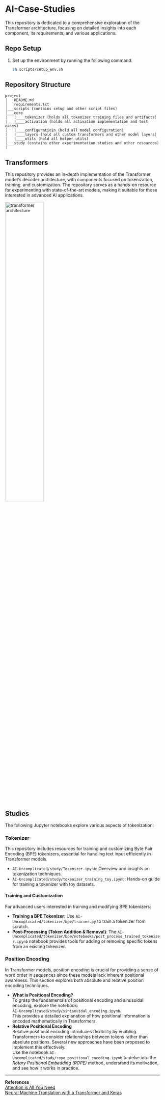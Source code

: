 # AI-Case-Studies

This repository is dedicated to a comprehensive exploration of the Transformer architecture, focusing on detailed insights into each component, its requirements, and various applications.

## Repo Setup
1) Set up the environment by running the following command:
   ```bash
   sh scripts/setup_env.sh
   ```

## Repository Structure
```
project
│   README.md
│   requirements.txt
│___scripts (contains setup and other script files)
│___core
|   |____tokenizer (holds all tokenizer training files and artifacts)
|   |____activation (holds all activation implementation and test cases)
|   |____configuratioin (hold all model configuration)
|   |____layers (hold all custom transformers and other model layers)
|   |____utils (hold all helper utils)
│___study (contains other experimentation studies and other resources)
|
```

## Transformers
This repository provides an in-depth implementation of the Transformer model's decoder architecture, with components focused on tokenization, training, and customization. The repository serves as a hands-on resource for experimenting with state-of-the-art models, making it suitable for those interested in advanced AI applications.


<img src="https://miro.medium.com/v2/resize:fit:4800/format:webp/1*Mt09UTRNbV88dvl8mJ8NzQ.png" alt="transformer architecture" style="width:50%;"/>



## Studies
The following Jupyter notebooks explore various aspects of tokenization:

### Tokenizer
This repository includes resources for training and customizing Byte Pair Encoding (BPE) tokenizers, essential for handling text input efficiently in Transformer models.

- `AI-Uncomplicated/study/Tokenizer.ipynb`: Overview and insights on tokenization techniques.
- `AI-Uncomplicated/study/tokenizer_training_toy.ipynb`: Hands-on guide for training a tokenizer with toy datasets.

#### Training and Customization
For advanced users interested in training and modifying BPE tokenizers:

- **Training a BPE Tokenizer**: Use `AI-Uncomplicated/tokenizer/bpe/trainer.py` to train a tokenizer from scratch.
- **Post-Processing (Token Addition & Removal)**: The `AI-Uncomplicated/tokenizer/bpe/notebooks/post_process_trained_tokenizer.ipynb` notebook provides tools for adding or removing specific tokens from an existing tokenizer.

### Position Encoding

In Transformer models, position encoding is crucial for providing a sense of word order in sequences since these models lack inherent positional awareness. This section explores both absolute and relative position encoding techniques.

- **What is Positional Encoding?**  
  To grasp the fundamentals of positional encoding and sinusoidal encoding, explore the notebook:  
  `AI-Uncomplicated/study/sinisouidal_encoding.ipynb`.  
  This provides a detailed explanation of how positional information is encoded mathematically in Transformers.
- **Relative Positional Encoding**  
  Relative positional encoding introduces flexibility by enabling Transformers to consider relationships between tokens rather than absolute positions. Several new approaches have been proposed to implement this effectively.  
  Use the notebook `AI-Uncomplicated/study/rope_positional_encoding.ipynb` to delve into the *Rotary Positional Embedding (ROPE)* method, understand its motivation, and see how it works in practice.


---
**References**  
[Attention is All You Need](https://arxiv.org/abs/1706.03762)  
[Neural Machine Translation with a Transformer and Keras](https://www.tensorflow.org/text/tutorials/transformer)
